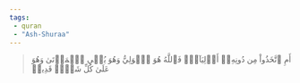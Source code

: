 ```yaml
---
tags: 
 - quran 
 - "Ash-Shuraa"
---
```


> أَمِ ٱتَّخَذُواْ مِن دُونِهِۦٓ أَوۡلِيَآءَۖ فَٱللَّهُ هُوَ ٱلۡوَلِيُّ وَهُوَ يُحۡيِ ٱلۡمَوۡتَىٰ وَهُوَ عَلَىٰ كُلِّ شَيۡءٖ قَدِيرٞ
